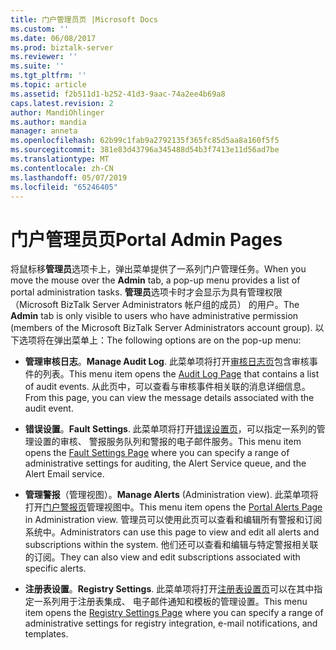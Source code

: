 ```yaml
---
title: 门户管理员页 |Microsoft Docs
ms.custom: ''
ms.date: 06/08/2017
ms.prod: biztalk-server
ms.reviewer: ''
ms.suite: ''
ms.tgt_pltfrm: ''
ms.topic: article
ms.assetid: f2b511d1-b252-41d3-9aac-74a2ee4b69a8
caps.latest.revision: 2
author: MandiOhlinger
ms.author: mandia
manager: anneta
ms.openlocfilehash: 62b99c1fab9a2792135f365fc85d5aa8a160f5f5
ms.sourcegitcommit: 381e83d43796a345488d54b3f7413e11d56ad7be
ms.translationtype: MT
ms.contentlocale: zh-CN
ms.lasthandoff: 05/07/2019
ms.locfileid: "65246405"
---
```

# <a name="portal-admin-pages"></a><span data-ttu-id="e3849-102">门户管理员页</span><span class="sxs-lookup"><span data-stu-id="e3849-102">Portal Admin Pages</span></span>
<span data-ttu-id="e3849-103">将鼠标移**管理员**选项卡上，弹出菜单提供了一系列门户管理任务。</span><span class="sxs-lookup"><span data-stu-id="e3849-103">When you move the mouse over the **Admin** tab, a pop-up menu provides a list of portal administration tasks.</span></span> <span data-ttu-id="e3849-104">**管理员**选项卡时才会显示为具有管理权限 （Microsoft BizTalk Server Administrators 帐户组的成员） 的用户。</span><span class="sxs-lookup"><span data-stu-id="e3849-104">The **Admin** tab is only visible to users who have administrative permission (members of the Microsoft BizTalk Server Administrators account group).</span></span> <span data-ttu-id="e3849-105">以下选项将在弹出菜单上：</span><span class="sxs-lookup"><span data-stu-id="e3849-105">The following options are on the pop-up menu:</span></span>  
  
-   <span data-ttu-id="e3849-106">**管理审核日志**。</span><span class="sxs-lookup"><span data-stu-id="e3849-106">**Manage Audit Log**.</span></span> <span data-ttu-id="e3849-107">此菜单项将打开[审核日志页](../esb-toolkit/audit-log-page.md)包含审核事件的列表。</span><span class="sxs-lookup"><span data-stu-id="e3849-107">This menu item opens the [Audit Log Page](../esb-toolkit/audit-log-page.md) that contains a list of audit events.</span></span> <span data-ttu-id="e3849-108">从此页中，可以查看与审核事件相关联的消息详细信息。</span><span class="sxs-lookup"><span data-stu-id="e3849-108">From this page, you can view the message details associated with the audit event.</span></span>  
  
-   <span data-ttu-id="e3849-109">**错误设置**。</span><span class="sxs-lookup"><span data-stu-id="e3849-109">**Fault Settings**.</span></span> <span data-ttu-id="e3849-110">此菜单项将打开[错误设置页](../esb-toolkit/fault-settings-page.md)，可以指定一系列的管理设置的审核、 警报服务队列和警报的电子邮件服务。</span><span class="sxs-lookup"><span data-stu-id="e3849-110">This menu item opens the [Fault Settings Page](../esb-toolkit/fault-settings-page.md) where you can specify a range of administrative settings for auditing, the Alert Service queue, and the Alert Email service.</span></span>  
  
-   <span data-ttu-id="e3849-111">**管理警报**（管理视图）。</span><span class="sxs-lookup"><span data-stu-id="e3849-111">**Manage Alerts** (Administration view).</span></span> <span data-ttu-id="e3849-112">此菜单项将打开[门户警报页](../esb-toolkit/portal-alerts-page.md)管理视图中。</span><span class="sxs-lookup"><span data-stu-id="e3849-112">This menu item opens the [Portal Alerts Page](../esb-toolkit/portal-alerts-page.md) in Administration view.</span></span> <span data-ttu-id="e3849-113">管理员可以使用此页可以查看和编辑所有警报和订阅系统中。</span><span class="sxs-lookup"><span data-stu-id="e3849-113">Administrators can use this page to view and edit all alerts and subscriptions within the system.</span></span> <span data-ttu-id="e3849-114">他们还可以查看和编辑与特定警报相关联的订阅。</span><span class="sxs-lookup"><span data-stu-id="e3849-114">They can also view and edit subscriptions associated with specific alerts.</span></span>  
  
-   <span data-ttu-id="e3849-115">**注册表设置**。</span><span class="sxs-lookup"><span data-stu-id="e3849-115">**Registry Settings**.</span></span> <span data-ttu-id="e3849-116">此菜单项将打开[注册表设置页](../esb-toolkit/registry-settings-page.md)可以在其中指定一系列用于注册表集成、 电子邮件通知和模板的管理设置。</span><span class="sxs-lookup"><span data-stu-id="e3849-116">This menu item opens the [Registry Settings Page](../esb-toolkit/registry-settings-page.md) where you can specify a range of administrative settings for registry integration, e-mail notifications, and templates.</span></span>